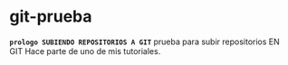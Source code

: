 # git-prueba

**```prologo
SUBIENDO REPOSITORIOS A GIT```**
prueba para subir repositorios EN GIT
Hace parte de uno de mis tutoriales.
